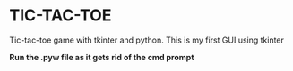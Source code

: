 # TIC-TAC-TOE
Tic-tac-toe game with tkinter and python.
This is my first GUI using tkinter

**Run the .pyw file as it gets rid of the cmd prompt**
